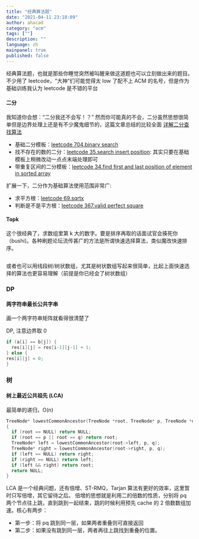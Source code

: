 ```yaml
---
title: "经典算法题"
date: "2021-04-11 23:18:09"
author: ahacad
category: "acm"
tags: [""]
description: ""
language: zh
mainpanel: true
published: false
---
```


经典算法题，也就是那些你睡觉突然被叫醒来做这道题也可以立刻做出来的题目。不少用了
leetcode，“大神”们可能觉得太 low 了配不上 ACM
的名号，但是作为基础训练我认为 leetcode 是不错的平台

#### 二分
我知道你会想：“二分我还不会写！？”
然而你可能真的不会，二分虽然思想很简单但是边界处理上还是有不少魔鬼细节的，这篇文章总结的比较全面
[详解二分查找算法](https://www.cnblogs.com/kyoner/p/11080078.html) 

- 基础二分模板：[leetcode 704.binary search](http://localhost:8090/)
- 找不存在的数的二分：[leetcode 35.search insert position](https://leetcode-cn.com/problems/search-insert-position/): 其实只要在基础模板上稍微改动一点点末端处理即可
- 带重复区间的二分模板：[leetcode 34.find first and last position of element in sorted array](https://leetcode-cn.com/problems/find-first-and-last-position-of-element-in-sorted-array/)

扩展一下，二分作为基础算法使用范围非常广:
- 求平方根：[leetcode 69.sqrtx](https://leetcode-cn.com/problems/sqrtx/)
- 判断是不是平方根：[leetcode 367.valid perfect square](https://leetcode-cn.com/problems/valid-perfect-square/)


#### Topk

这个很经典了，求数组里第 k
大的数字。要是排序再取的话面试官会揍死你（bushi)。各种刷题论坛流传甚广的方法是所谓快速选择算法，类似魔改快速排序。

```cpp
```

或者也可以用线段树/树状数组，尤其是树状数组写起来很简单，比起上面快速选择的算法也更容易理解（前提是你已经会了树状数组）

### DP 
#### 两字符串最长公共字串 

画一个两字符串矩阵就看得很清楚了

DP,  注意边界取 0
```cpp
if (a[i] == b[j]) { 
  res[i][j] = res[i-1][j-1] + 1; 
} else { 
res[i][j] = 0;
}
```
### 树
#### 树上最近公共祖先 (LCA)

最简单的递归，O(n)

```cpp
TreeNode* lowestCommonAncestor(TreeNode *root, TreeNode* p, TreeNode *q)
{
  if (root == NULL) return NULL;
  if (root == p || root == q) return root;
  TreeNode* left = lowestCommonAncestor(root->left, p, q);
  TreeNode* right = lowestCommonAncestor(root->right, p, q);
  if (left == NULL) return right;
  if (right == NULL) return left;
  if (left && right) return root;
  return NULL;
}
```

LCA 是一个经典问题，还有倍增、ST-RMQ，Tarjan
算法有更好的效率，这里暂时只写倍增，其它留待之后。
倍增的思想就是利用二的倍数的性质，分别将 pq
两个节点往上跳，直到跳到一起结束，跳的时候利用预先 cache 的 2
倍数数组加速。核心有两步：
- 第一步：将 pq 跳到同一层，如果两者重叠则可直接返回
- 第二步：如果没有跳到同一层，两者再往上跳找到重叠的位置。


#### 
